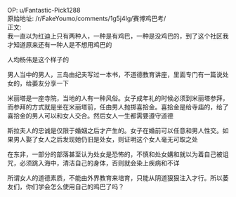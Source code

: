 
OP: u/Fantastic-Pick1288  
原始地址: /r/FakeYoumo/comments/1g5j4lg/赛博鸡巴考/  
正文:  
我一直以为红迪上只有两种人，一种是有鸡巴，一种是没鸡巴的，到了这个社区我才知道原来还有一种人是不想用鸡巴的

人均杨伟是这个样子的

男人当中的男人，三岛由纪夫写过一本书，不道德教育讲座，里面专门有一篇说处女的，给萎友分享一下

米丽塔是一座寺院，当地的人有一种风俗。女子成年礼的时候必须到米丽塔参拜，而参拜的方式就是坐在米丽塔前，任由男人抛掷喜拾金。喜拾金是给寺庙的，给了喜拾金的男人可以和女人交合。然后女人一生都需要遵守道德

斯拉夫人的忠诚是仅限于婚姻之后才产生的。女子在婚前可以任意和男人性交。如果男人娶了女人之后发现她仍旧是处女，则证明这个女人毫无可取之处

在东非，一部分的部落甚至认为处女是恐怖的，不慎和处女媾和就以为着自己被诅咒，必须跳入海中，清洁自己的身体，否则就会染上疾病和不详

所谓女人的道德素质，不能由外界教育来培育，只能从阴道狠狠注入才行。所以萎友们，你们学会怎么使用自己的鸡巴了吗？

